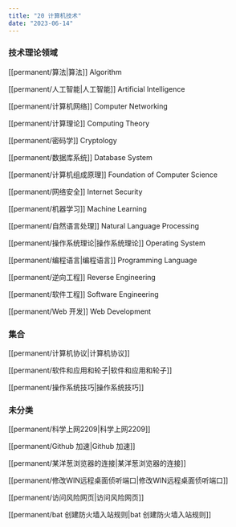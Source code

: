 ```yaml
---
title: "20 计算机技术"
date: "2023-06-14"
---
```


### 技术理论领域
[[permanent/算法|算法]] Algorithm

[[permanent/人工智能|人工智能]] Artificial Intelligence

[[permanent/计算机网络]] Computer Networking

[[permanent/计算理论]] Computing Theory

[[permanent/密码学]] Cryptology

[[permanent/数据库系统]] Database System

[[permanent/计算机组成原理]] Foundation of Computer Science

[[permanent/网络安全]] Internet Security

[[permanent/机器学习]] Machine Learning

[[permanent/自然语言处理]] Natural Language Processing

[[permanent/操作系统理论|操作系统理论]] Operating System

[[permanent/编程语言|编程语言]] Programming Language

[[permanent/逆向工程]] Reverse Engineering

[[permanent/软件工程]] Software Engineering

[[permanent/Web 开发]] Web Development


### 集合
[[permanent/计算机协议|计算机协议]]

[[permanent/软件和应用和轮子|软件和应用和轮子]]

[[permanent/操作系统技巧|操作系统技巧]]


### 未分类
[[permanent/科学上网2209|科学上网2209]]

[[permanent/Github 加速|Github 加速]]

[[permanent/某洋葱浏览器的连接|某洋葱浏览器的连接]]

[[permanent/修改WIN远程桌面侦听端口|修改WIN远程桌面侦听端口]]

[[permanent/访问风险网页|访问风险网页]]

[[permanent/bat 创建防火墙入站规则|bat 创建防火墙入站规则]]

